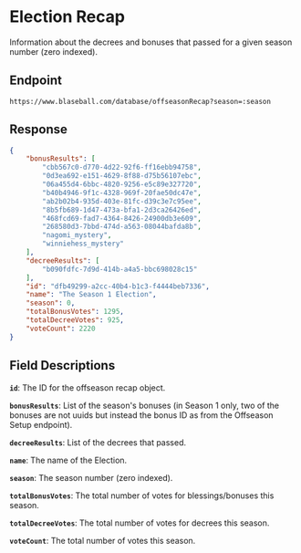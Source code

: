 # Election Recap

Information about the decrees and bonuses that passed for a given season number (zero indexed).

## Endpoint

`https://www.blaseball.com/database/offseasonRecap?season=:season`

## Response

```json
{
    "bonusResults": [
        "cbb567c0-d770-4d22-92f6-ff16ebb94758",
        "0d3ea692-e151-4629-8f88-d75b56107ebc",
        "06a455d4-6bbc-4820-9256-e5c89e327720",
        "b40b4946-9f1c-4328-969f-20fae50dc47e",
        "ab2b02b4-935d-403e-81fc-d39c3e7c95ee",
        "8b5fb689-1d47-473a-bfa1-2d3ca26426ed",
        "468fcd69-fad7-4364-8426-24900db3e609",
        "268580d3-7bbd-474d-a563-08044bafda8b",
        "nagomi_mystery",
        "winniehess_mystery"
    ],
    "decreeResults": [
        "b090fdfc-7d9d-414b-a4a5-bbc698028c15"
    ],
    "id": "dfb49299-a2cc-40b4-b1c3-f4444beb7336",
    "name": "The Season 1 Election",
    "season": 0,
    "totalBonusVotes": 1295,
    "totalDecreeVotes": 925,
    "voteCount": 2220
}
```

## Field Descriptions

**`id`**: The ID for the offseason recap object.

**`bonusResults`**: List of the season's bonuses (in Season 1 only, two of the bonuses are not uuids but instead the bonus ID as from the Offseason Setup endpoint).

**`decreeResults`**: List of the decrees that passed.

**`name`**: The name of the Election.

**`season`**: The season number (zero indexed).

**`totalBonusVotes`**: The total number of votes for blessings/bonuses this season.

**`totalDecreeVotes`**: The total number of votes for decrees this season.

**`voteCount`**: The total number of votes this season.

